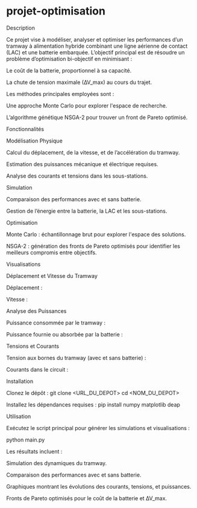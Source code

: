 # projet-optimisation

Description

Ce projet vise à modéliser, analyser et optimiser les performances d’un tramway à alimentation hybride combinant une ligne aérienne de contact (LAC) et une batterie embarquée. L’objectif principal est de résoudre un problème d’optimisation bi-objectif en minimisant :

Le coût de la batterie, proportionnel à sa capacité.

La chute de tension maximale (∆V_max) au cours du trajet.

Les méthodes principales employées sont :

Une approche Monte Carlo pour explorer l'espace de recherche.

L’algorithme génétique NSGA-2 pour trouver un front de Pareto optimisé.

Fonctionnalités

Modélisation Physique

Calcul du déplacement, de la vitesse, et de l’accélération du tramway.

Estimation des puissances mécanique et électrique requises.

Analyse des courants et tensions dans les sous-stations.

Simulation

Comparaison des performances avec et sans batterie.

Gestion de l’énergie entre la batterie, la LAC et les sous-stations.

Optimisation

Monte Carlo : échantillonnage brut pour explorer l'espace des solutions.

NSGA-2 : génération des fronts de Pareto optimisés pour identifier les meilleurs compromis entre objectifs.

Visualisations

Déplacement et Vitesse du Tramway

Déplacement :


Vitesse :


Analyse des Puissances

Puissance consommée par le tramway :


Puissance fournie ou absorbée par la batterie :


Tensions et Courants

Tension aux bornes du tramway (avec et sans batterie) :


Courants dans le circuit :

Installation

Clonez le dépôt :
git clone <URL_DU_DEPOT>
cd <NOM_DU_DEPOT>

Installez les dépendances requises :
pip install numpy matplotlib deap

Utilisation

Exécutez le script principal pour générer les simulations et visualisations :

python main.py

Les résultats incluent :

Simulation des dynamiques du tramway.

Comparaison des performances avec et sans batterie.

Graphiques montrant les évolutions des courants, tensions, et puissances.

Fronts de Pareto optimisés pour le coût de la batterie et ∆V_max.
